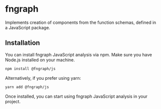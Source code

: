 # fngraph

Implements creation of components from the function schemas, defined in a JavaScript package.

## Installation

You can install fngraph JavaScript analysis via npm. Make sure you have Node.js installed on your machine.

```bash
npm install @fngraph/js
```

Alternatively, if you prefer using yarn:

```bash
yarn add @fngraph/js
```

Once installed, you can start using fngraph JavaScript analysis in your project.
